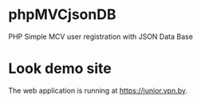# phpMVCjsonDB
PHP Simple MCV user registration with JSON Data Base 

# Look demo site
The web application is running at https://junior.vpn.by.
